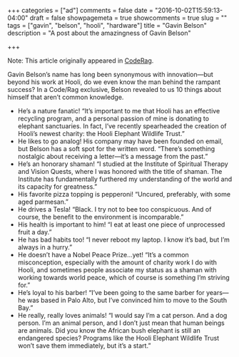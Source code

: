 +++
categories = ["ad"]
comments = false
date = "2016-10-02T15:59:13-04:00"
draft = false
showpagemeta = true
showcomments = true
slug = ""
tags = ["gavin", "belson", "hooli", "hardware"]
title = "Gavin Belson"
description = "A post about the amazingness of Gavin Belson"

+++

Note: This article originally appeared in [CodeRag](http://www.coderag.com/10-facts-you-didnt-know-about-gavin-belson/).

Gavin Belson’s name has long been synonymous with innovation—but beyond his work at Hooli, do we even know the man behind the rampant success? In a Code/Rag exclusive, Belson revealed to us 10 things about himself that aren’t common knowledge.

* He’s a nature fanatic! “It’s important to me that Hooli has an effective recycling program, and a personal passion of mine is donating to elephant sanctuaries. In fact, I’ve recently spearheaded the creation of Hooli’s newest charity: the Hooli Elephant Wildlife Trust.”
* He likes to go analog! His company may have been founded on email, but Belson has a soft spot for the written word. “There’s something nostalgic about receiving a letter—it’s a message from the past.”
* He’s an honorary shaman! “I studied at the Institute of Spiritual Therapy and Vision Quests, where I was honored with the title of shaman. The Institute has fundamentally furthered my understanding of the world and its capacity for greatness.”
* His favorite pizza topping is pepperoni! “Uncured, preferably, with some aged parmesan.”
* He drives a Tesla! “Black. I try not to bee too conspicuous. And of course, the benefit to the environment is incomparable.”
* His health is important to him! “I eat at least one piece of unprocessed fruit a day.”
* He has bad habits too! “I never reboot my laptop. I know it’s bad, but I’m always in a hurry.”
* He doesn’t have a Nobel Peace Prize…yet! “It’s a common misconception, especially with the amount of charity work I do with Hooli, and sometimes people associate my status as a shaman with working towards world peace, which of course is something I’m striving for.”
* He’s loyal to his barber! “I’ve been going to the same barber for years—he was based in Palo Alto, but I’ve convinced him to move to the South Bay.”
* He really, really loves animals! “I would say I’m a cat person. And a dog person. I’m an animal person, and I don’t just mean that human beings are animals. Did you know the African bush elephant is still an endangered species? Programs like the Hooli Elephant Wildlife Trust won’t save them immediately, but it’s a start.”
